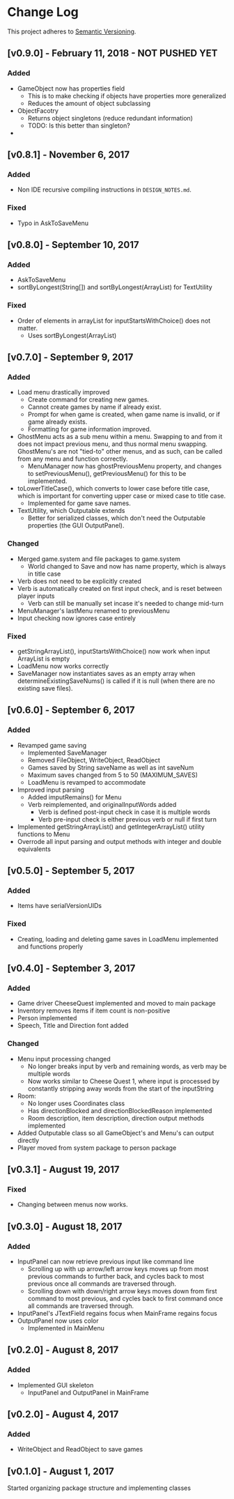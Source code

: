 Change Log
==========
This project adheres to [Semantic Versioning](http://semver.org/).


[v0.9.0] - February 11, 2018 - NOT PUSHED YET
----------------------------
### Added
- GameObject now has properties field
    - This is to make checking if objects have properties more generalized
    - Reduces the amount of object subclassing
- ObjectFacotry
    - Returns object singletons (reduce redundant information)
    - TODO: Is this better than singleton?
-

[v0.8.1] - November 6, 2017
----------------------------
### Added
- Non IDE recursive compiling instructions in `DESIGN_NOTES.md`.
### Fixed
- Typo in AskToSaveMenu

[v0.8.0] - September 10, 2017
----------------------------
### Added
- AskToSaveMenu
- sortByLongest(String[]) and sortByLongest(ArrayList<String>) for TextUtility
### Fixed
- Order of elements in arrayList for inputStartsWithChoice() does not matter.
    - Uses sortByLongest(ArrayList<String>)



[v0.7.0] - September 9, 2017
---------------------------
### Added
- Load menu drastically improved
    - Create command for creating new games.
    - Cannot create games by name if already exist.
    - Prompt for when game is created, when game name is invalid, or if game already exists.
    - Formatting for game information improved.
- GhostMenu acts as a sub menu within a menu. Swapping to and from it does not impact previous menu, and thus normal menu swapping. GhostMenu's are not "tied-to" other menus, and as such, can be called from any menu and function correctly.
    - MenuManager now has ghostPreviousMenu property, and changes to setPreviousMenu(), getPreviousMenu() for this to be implemented.
- toLowerTitleCase(), which converts to lower case before title case, which is important for converting upper case or mixed case to title case.
     - Implemented for game save names.
- TextUtility, which Outputable extends
    - Better for serialized classes, which don't need the Outputable properties (the GUI OutputPanel).
### Changed
- Merged game.system and file packages to game.system
    - World changed to Save and now has name property, which is always in title case
- Verb does not need to be explicitly created
- Verb is automatically created on first input check, and is reset between player inputs
    - Verb can still be manually set incase it's needed to change mid-turn
- MenuManager's lastMenu renamed to previousMenu
- Input checking now ignores case entirely
### Fixed
- getStringArrayList(), inputStartsWithChoice() now work when input ArrayList is empty
- LoadMenu now works correctly
- SaveManager now instantiates saves as an empty array when determineExistingSaveNums() is called if it is null (when there are no existing save files).



[v0.6.0] - September 6, 2017
---------------------------
### Added
- Revamped game saving
    - Implemented SaveManager
    - Removed FileObject, WriteObject, ReadObject
    - Games saved by String saveName as well as int saveNum
    - Maximum saves changed from 5 to 50 (MAXIMUM_SAVES)
    - LoadMenu is revamped to accommodate
- Improved input parsing
    - Added imputRemains() for Menu
    - Verb reimplemented, and originalInputWords added
        - Verb is defined post-input check in case it is multiple words
        - Verb pre-input check is either previous verb or null if first turn
- Implemented getStringArrayList() and getIntegerArrayList() utility functions to Menu
- Overrode all input parsing and output methods with integer and double equivalents



[v0.5.0] - September 5, 2017
---------------------------
### Added
- Items have serialVersionUIDs
### Fixed
- Creating, loading and deleting game saves in LoadMenu implemented and functions properly



[v0.4.0] - September 3, 2017
---------------------------
### Added
- Game driver CheeseQuest implemented and moved to main package
- Inventory removes items if item count is non-positive
- Person implemented
- Speech, Title and Direction font added
### Changed
- Menu input processing changed
    - No longer breaks input by verb and remaining words, as verb may be multiple words
    - Now works similar to Cheese Quest 1, where input is processed by constantly stripping away words from the start of the inputString
- Room:
    - No longer uses Coordinates class
    - Has directionBlocked and directionBlockedReason implemented
    - Room description, item description, direction output methods implemented
- Added Outputable class so all GameObject's and Menu's can output directly
- Player moved from system package to person package



[v0.3.1] - August 19, 2017
--------------------------
### Fixed
- Changing between menus now works.



[v0.3.0] - August 18, 2017
--------------------------
### Added
- InputPanel can now retrieve previous input like command line
    - Scrolling up with up arrow/left arrow keys moves up from most previous commands to further back, and cycles back to most previous once all commands are traversed through.
    - Scrolling down with down/right arrow keys moves down from first command to most previous, and cycles back to first command once all commands are traversed through.
- InputPanel's JTextField regains focus when MainFrame regains focus
- OutputPanel now uses color
    - Implemented in MainMenu



[v0.2.0] - August 8, 2017
-------------------------
### Added
- Implemented GUI skeleton
    - InputPanel and OutputPanel in MainFrame



[v0.2.0] - August 4, 2017
-------------------------
### Added
- WriteObject and ReadObject to save games



[v0.1.0] - August 1, 2017
-------------------------
Started organizing package structure and implementing classes
